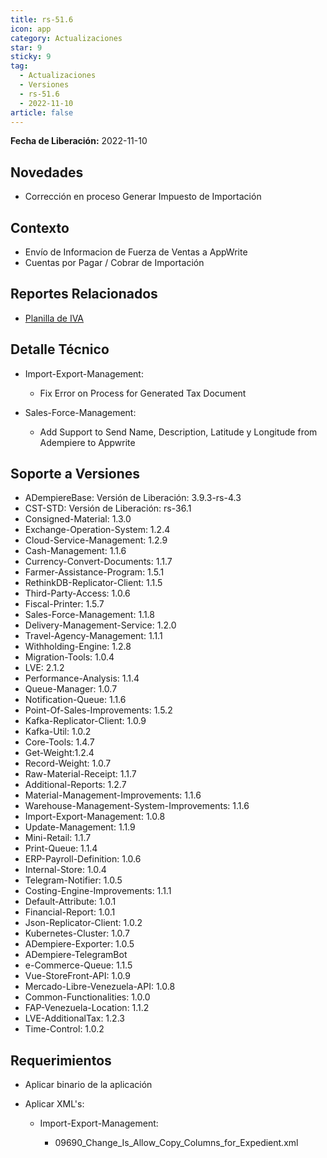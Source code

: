 ```yaml
---
title: rs-51.6
icon: app
category: Actualizaciones
star: 9
sticky: 9
tag:
  - Actualizaciones
  - Versiones
  - rs-51.6
  - 2022-11-10
article: false
---
```


**Fecha de Liberación:** 2022-11-10

## Novedades

- Corrección en proceso Generar Impuesto de Importación

## Contexto

- Envío de Informacion de Fuerza de Ventas a AppWrite
- Cuentas por Pagar / Cobrar de Importación

## Reportes Relacionados

- [Planilla de IVA](https://github.com/erpcya/Control-ERPYA/issues/930)

## Detalle Técnico

- Import-Export-Management:

  - Fix Error on Process for Generated Tax Document

- Sales-Force-Management:

  - Add Support to Send Name, Description, Latitude y Longitude from Adempiere to Appwrite
  
## Soporte a Versiones

- ADempiereBase: Versión de Liberación: 3.9.3-rs-4.3
- CST-STD: Versión de Liberación: rs-36.1
- Consigned-Material: 1.3.0
- Exchange-Operation-System: 1.2.4
- Cloud-Service-Management: 1.2.9
- Cash-Management: 1.1.6
- Currency-Convert-Documents: 1.1.7
- Farmer-Assistance-Program: 1.5.1
- RethinkDB-Replicator-Client: 1.1.5
- Third-Party-Access: 1.0.6
- Fiscal-Printer: 1.5.7
- Sales-Force-Management: 1.1.8
- Delivery-Management-Service: 1.2.0
- Travel-Agency-Management: 1.1.1
- Withholding-Engine: 1.2.8
- Migration-Tools: 1.0.4
- LVE: 2.1.2
- Performance-Analysis: 1.1.4
- Queue-Manager: 1.0.7
- Notification-Queue: 1.1.6
- Point-Of-Sales-Improvements: 1.5.2
- Kafka-Replicator-Client: 1.0.9
- Kafka-Util: 1.0.2
- Core-Tools: 1.4.7
- Get-Weight:1.2.4
- Record-Weight: 1.0.7
- Raw-Material-Receipt: 1.1.7
- Additional-Reports: 1.2.7
- Material-Management-Improvements: 1.1.6
- Warehouse-Management-System-Improvements: 1.1.6
- Import-Export-Management: 1.0.8
- Update-Management: 1.1.9
- Mini-Retail: 1.1.7
- Print-Queue: 1.1.4
- ERP-Payroll-Definition: 1.0.6
- Internal-Store: 1.0.4
- Telegram-Notifier: 1.0.5
- Costing-Engine-Improvements: 1.1.1
- Default-Attribute: 1.0.1
- Financial-Report: 1.0.1
- Json-Replicator-Client: 1.0.2
- Kubernetes-Cluster: 1.0.7
- ADempiere-Exporter: 1.0.5
- ADempiere-TelegramBot
- e-Commerce-Queue: 1.1.5
- Vue-StoreFront-API: 1.0.9
- Mercado-Libre-Venezuela-API: 1.0.8
- Common-Functionalities: 1.0.0
- FAP-Venezuela-Location: 1.1.2
- LVE-AdditionalTax: 1.2.3
- Time-Control: 1.0.2

## Requerimientos


- Aplicar binario de la aplicación
- Aplicar XML's:

  - Import-Export-Management:

    - 09690_Change_Is_Allow_Copy_Columns_for_Expedient.xml
  
